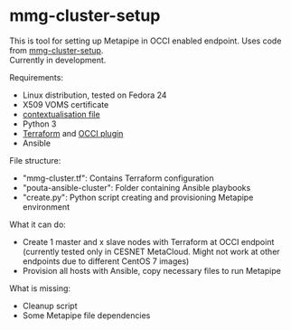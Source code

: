 mmg-cluster-setup
===================
This is tool for setting up Metapipe in OCCI enabled endpoint. Uses code from [mmg-cluster-setup](https://github.com/elixir-marine/mmg-cluster-setup).  
Currently in development.  

Requirements:
- Linux distribution, tested on Fedora 24
- X509 VOMS certificate
- [contextualisation file](https://wiki.egi.eu/wiki/FAQ10_EGI_Federated_Cloud_User#Contextualisation)
- Python 3
- [Terraform](https://www.terraform.io/downloads.html) and [OCCI plugin](https://github.com/cduongt/terraform/tree/occi)
- Ansible

File structure:
- "mmg-cluster.tf": Contains Terraform configuration
- "pouta-ansible-cluster": Folder containing Ansible playbooks
- "create.py": Python script creating and provisioning Metapipe environment

What it can do:
- Create 1 master and x slave nodes with Terraform at OCCI endpoint (currently tested only in CESNET MetaCloud. Might not work at other endpoints due to different CentOS 7 images)
- Provision all hosts with Ansible, copy necessary files to run Metapipe

What is missing:
- Cleanup script
- Some Metapipe file dependencies
